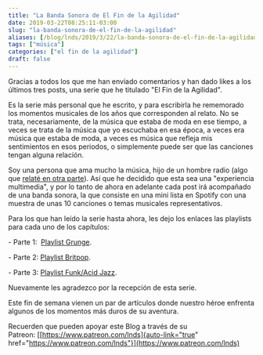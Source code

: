 ```yaml
---
title: "La Banda Sonora de El Fin de la Agilidad"
date: 2019-03-22T08:25:11-03:00
slug: "la-banda-sonora-de-el-fin-de-la-agilidad"
aliases: [/blog/lnds/2019/3/22/la-banda-sonora-de-el-fin-de-la-agilidad]
tags: ["música"]
categories: ["el fin de la agilidad"]
draft: false
---
```

Gracias a todos los que me han enviado comentarios y han dado likes a
los últimos tres posts, una serie que he titulado "El Fin de la
Agilidad". 

Es la serie más personal que he escrito, y para escribirla he rememorado
los momentos musicales de los años que corresponden al relato. No se
trata, necesariamente, de la música que estaba de moda en ese tiempo, a
veces se trata de la música que yo escuchaba en esa época, a veces era
música que estaba de moda, a veces es música que refleja mis
sentimientos en esos periodos, o simplemente puede ser que las canciones
tengan alguna relación.

Soy una persona que ama mucho la música, hijo de un hombre radio (algo
que [relaté en otra parte](/blog/lnds/2015/06/21/el-espiritu-de-la-radio)).
Así que he decidido que esta sea una "experiencia multimedia", y por
lo tanto de ahora en adelante cada post irá acompañado de una banda
sonora, la que consiste en una mini lista en Spotify con una muestra de
unas 10 canciones o temas musicales representativos.

Para los que han leído la serie hasta ahora, les dejo los enlaces las
playlists para cada uno de los capítulos:

\- Parte 1:  [Playlist
Grunge](https://open.spotify.com/user/ediazlnds/playlist/1SCfXQsroplDzlkH5c8TCe?si=7gKqA6fZSj66yPKOltd4PQ). 

\- Parte 2: [Playlist
Britpop](https://open.spotify.com/user/ediazlnds/playlist/1qmHFjyYkB8HRCLNCs93IT?si=GONlxBSWT8mFoRrP74KVBA).

\- Parte 3: [Playlist Funk/Acid
Jazz](https://open.spotify.com/user/ediazlnds/playlist/1TvRMobxeBojixmHLO20uR?si=HhmMQLRqRlWhQlCIvAelmg).

Nuevamente les agradezco por la recepción de esta serie.

Este fin de semana vienen un par de artículos donde nuestro héroe
enfrenta algunos de los momentos más duros de su aventura.

Recuerden que pueden apoyar este Blog a través de su
Patreon: [[https://www.patreon.com/lnds]{auto-link="true"
href="https://www.patreon.com/lnds"}](https://www.patreon.com/lnds)

